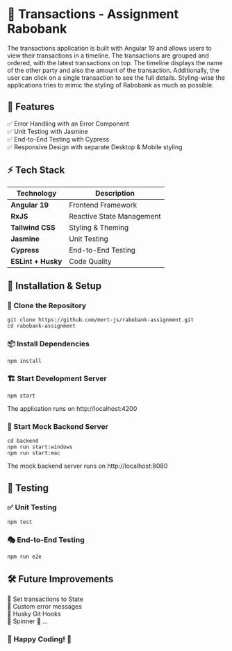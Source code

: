 # 🚀 Transactions - Assignment Rabobank

The transactions application is built with Angular 19 and allows users to view their transactions in a timeline. The transactions are grouped and ordered, with the latest transactions on top. The timeline displays the name of the other party and also the amount of the transaction. Additionally, the user can click on a single transaction to see the full details. Styling-wise the applications tries to mimic the styling of Rabobank as much as possible.

## 🎯 Features  
✅ Error Handling with an Error Component  
✅ Unit Testing with Jasmine  
✅ End-to-End Testing with Cypress  
✅ Responsive Design with separate Desktop & Mobile styling

## ⚡ Tech Stack 
| Technology        | Description                  |
|------------------|------------------------------|
| **Angular 19**  | Frontend Framework           |
| **RxJS**         | Reactive State Management    |
| **Tailwind CSS** | Styling & Theming            |
| **Jasmine**         | Unit Testing                 |
| **Cypress**      | End-to-End Testing           |
| **ESLint + Husky** | Code Quality       |

## 🔧 Installation & Setup  

### 📂 Clone the Repository  
```shell
git clone https://github.com/mert-js/rabobank-assignment.git
cd rabobank-assignment
```

### 📦 Install Dependencies
```shell
npm install
```

### 🏗️ Start Development Server
```shell
npm start
```
The application runs on http://localhost:4200

### 📡 Start Mock Backend Server
```shell
cd backend
npm run start:windows
npm run start:mac
```
The mock backend server runs on http://localhost:8080

## 🧪 Testing

### ✅ Unit Testing
```shell
npm test
```

### 🎭 End-to-End Testing
```shell
npm run e2e
```

## 🛠️ Future Improvements
📌 Set transactions to State  
📌 Custom error messages  
📌 Husky Git Hooks  
📌 Spinner
📌 ...

### 🎉 Happy Coding! 🚀
